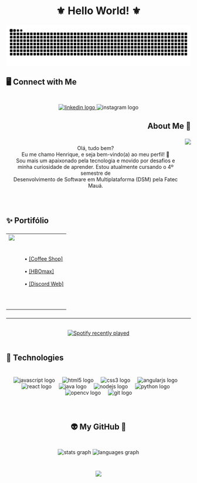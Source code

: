 <h1 align="center">⚜️ Hello World! ⚜️</h1>

###

<img src="https://raw.githubusercontent.com/Oaltz/Oaltz/output/snake.svg" align="center" alt="Snake animation" />

###

<h2 align="left">🖥️ Connect with Me</h2>

###

<br clear="both">

<div align="center">
  <a href="https://www.linkedin.com/in/henrique-bernardo-363b83236/"> <img src="https://img.shields.io/static/v1?message=LinkedIn&logo=linkedin&label=&color=0077B5&logoColor=white&labelColor=&style=for-the-badge" height="40" alt="linkedin logo"  />
 </a>
  <img src="https://img.shields.io/static/v1?message=Instagram&logo=instagram&label=&color=E4405F&logoColor=white&labelColor=&style=for-the-badge" height="40" alt="instagram logo"  />
 </a>
</div>

###

<h2 align="right">About Me 🫠</h2>

###

<img align="right" height="180" src="https://www.icegif.com/wp-content/uploads/2023/05/icegif-567.gif"  />

###

<p align="center"><br>Olá, tudo bem?<br>Eu me chamo Henrique, e seja bem-vindo(a) ao meu perfil! 🥳<br>Sou mais um apaixonado pela tecnologia e movido por desafios e <br> minha curiosidade de aprender. Estou atualmente cursando o 4º semestre de <br>Desenvolvimento de Software em Multiplataforma (DSM) pela Fatec Mauá.</p>

###

<br clear="both">



<h2 align="left">✨ Portifólio</h2>

###

<table style="border: none;">
  <tr style="border: none;">
    <td style="border: none;"><img align="left" height="200" src="https://codyhouse.co/assets/img/gems/gifs/squeezebox-portfolio-template-animation.gif" /></td>
    <td style="padding-left: 20px; border: none;">
      <p align=""> • <a href="https://chic-longma-d83d51.netlify.app/"> [Coffee Shop] </a><br><br>
       • <a href="https://tubular-longma-38235a.netlify.app/"> [HBOmax] </a><br><br>
       • <a href="https://sprightly-pavlova-716e7e.netlify.app/"> [Discord Web] </a>
      </p>
    </td>
  </tr>
</table>

###

<hr>

<br>

<div align="center">
  <a href="https://open.spotify.com/user/31xuoyj7cjttpmb7s3kcdrig4gcq">
    <img src="https://spotify-recently-played-readme.vercel.app/api?user=31xuoyj7cjttpmb7s3kcdrig4gcq&count=3&unique=true" alt="Spotify recently played"  />
  </a>
</div>

<br clear="both">

<h2 align="left">🤖 Technologies</h2>

###

<br clear="both">

<div align="center">
  <img src="https://cdn.jsdelivr.net/gh/devicons/devicon/icons/javascript/javascript-original.svg" height="40" alt="javascript logo"  />
  <img width="12" />
  <img src="https://cdn.jsdelivr.net/gh/devicons/devicon/icons/html5/html5-original.svg" height="40" alt="html5 logo"  />
  <img width="12" />
  <img src="https://cdn.jsdelivr.net/gh/devicons/devicon/icons/css3/css3-original.svg" height="40" alt="css3 logo"  />
  <img width="12" />
  <img src="https://cdn.jsdelivr.net/gh/devicons/devicon/icons/angularjs/angularjs-original.svg" height="40" alt="angularjs logo"  />
  <img width="12" />
  <img src="https://cdn.jsdelivr.net/gh/devicons/devicon/icons/react/react-original.svg" height="40" alt="react logo"  />
  <img width="12" />
  <img src="https://cdn.jsdelivr.net/gh/devicons/devicon/icons/java/java-original.svg" height="40" alt="java logo"  />
  <img width="12" />
  <img src="https://cdn.jsdelivr.net/gh/devicons/devicon/icons/nodejs/nodejs-original.svg" height="40" alt="nodejs logo"  />
  <img width="12" />
  <img src="https://cdn.jsdelivr.net/gh/devicons/devicon/icons/python/python-original.svg" height="40" alt="python logo"  />
  <img width="12" />
  <img src="https://cdn.jsdelivr.net/gh/devicons/devicon/icons/opencv/opencv-original.svg" height="40" alt="opencv logo"  />
  <img width="12" />
  <img src="https://cdn.jsdelivr.net/gh/devicons/devicon/icons/git/git-original.svg" height="40" alt="git logo"  />
</div>

###

<br clear="both">

<h2 align="center">👽 My GitHub 👾</h2>

###

<br clear="both">

<div align="center">
  <img src="https://github-readme-stats.vercel.app/api?username=Oaltz&hide_title=false&hide_rank=false&show_icons=true&include_all_commits=false&count_private=true&disable_animations=false&theme=dark&locale=en&hide_border=true&order=1" height="150" alt="stats graph"  />
  <img src="https://github-readme-stats.vercel.app/api/top-langs?username=Oaltz&locale=en&hide_title=false&layout=compact&card_width=320&langs_count=5&theme=dark&hide_border=true&order=2" height="150" alt="languages graph"  />
</div>

###

<br clear="both">

<div align="center">
  <img height="400" align="center" src="https://i.pinimg.com/originals/59/69/84/59698460a33a71e42ddf46e185e17737.gif"  />
</div>

###
